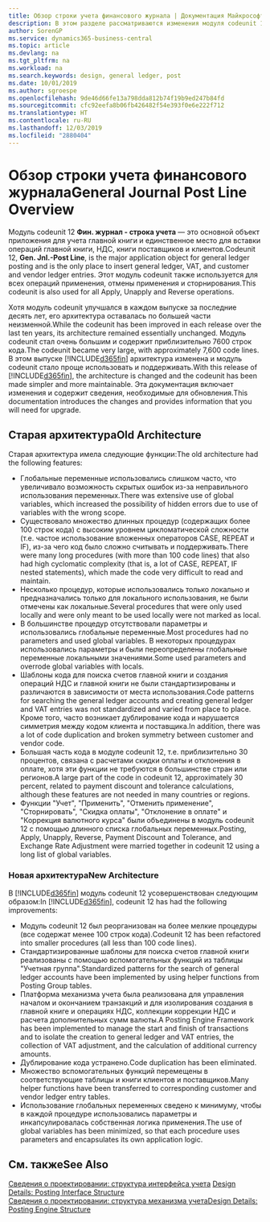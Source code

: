 ```yaml
---
title: Обзор строки учета финансового журнала | Документация Майкрософт
description: В этом разделе рассматриваются изменения модуля codeunit 12 **Фин. журнал - строка учета** — это основной объект приложения для учета главной книги и единственное место для вставки операций главной книги, НДС, книги поставщиков и клиентов.
author: SorenGP
ms.service: dynamics365-business-central
ms.topic: article
ms.devlang: na
ms.tgt_pltfrm: na
ms.workload: na
ms.search.keywords: design, general ledger, post
ms.date: 10/01/2019
ms.author: sgroespe
ms.openlocfilehash: 9de46d66fe13a798dda812b74f19b9ed247b84fd
ms.sourcegitcommit: cfc92eefa8b06fb426482f54e393f0e6e222f712
ms.translationtype: HT
ms.contentlocale: ru-RU
ms.lasthandoff: 12/03/2019
ms.locfileid: "2880404"
---
```

# <a name="general-journal-post-line-overview"></a><span data-ttu-id="7dd91-103">Обзор строки учета финансового журнала</span><span class="sxs-lookup"><span data-stu-id="7dd91-103">General Journal Post Line Overview</span></span>
<span data-ttu-id="7dd91-104">Модуль codeunit 12 **Фин. журнал - строка учета** — это основной объект приложения для учета главной книги и единственное место для вставки операций главной книги, НДС, книги поставщиков и клиентов.</span><span class="sxs-lookup"><span data-stu-id="7dd91-104">Codeunit 12, **Gen. Jnl.-Post Line**, is the major application object for general ledger posting and is the only place to insert general ledger, VAT, and customer and vendor ledger entries.</span></span> <span data-ttu-id="7dd91-105">Этот модуль codeunit также используется для всех операций применения, отмены применения и сторнирования.</span><span class="sxs-lookup"><span data-stu-id="7dd91-105">This codeunit is also used for all Apply, Unapply and Reverse operations.</span></span>  
  
<span data-ttu-id="7dd91-106">Хотя модуль codeunit улучшался в каждом выпуске за последние десять лет, его архитектура оставалась по большей части неизменной.</span><span class="sxs-lookup"><span data-stu-id="7dd91-106">While the codeunit has been improved in each release over the last ten years, its architecture remained essentially unchanged.</span></span> <span data-ttu-id="7dd91-107">Модуль codeunit стал очень большим и содержит приблизительно 7600 строк кода.</span><span class="sxs-lookup"><span data-stu-id="7dd91-107">The codeunit became very large, with approximately 7,600 code lines.</span></span> <span data-ttu-id="7dd91-108">В этом выпуске [!INCLUDE[d365fin](includes/d365fin_md.md)] архитектура изменена и модуль codeunit стало проще использовать и поддерживать.</span><span class="sxs-lookup"><span data-stu-id="7dd91-108">With this release of [!INCLUDE[d365fin](includes/d365fin_md.md)], the architecture is changed and the codeunit has been made simpler and more maintainable.</span></span> <span data-ttu-id="7dd91-109">Эта документация включает изменения и содержит сведения, необходимые для обновления.</span><span class="sxs-lookup"><span data-stu-id="7dd91-109">This documentation introduces the changes and provides information that you will need for upgrade.</span></span>  
  
## <a name="old-architecture"></a><span data-ttu-id="7dd91-110">Старая архитектура</span><span class="sxs-lookup"><span data-stu-id="7dd91-110">Old Architecture</span></span>  
<span data-ttu-id="7dd91-111">Старая архитектура имела следующие функции:</span><span class="sxs-lookup"><span data-stu-id="7dd91-111">The old architecture had the following features:</span></span>  
  
* <span data-ttu-id="7dd91-112">Глобальные переменные использовались слишком часто, что увеличивало возможность скрытых ошибок из-за неправильного использования переменных.</span><span class="sxs-lookup"><span data-stu-id="7dd91-112">There was extensive use of global variables, which increased the possibility of hidden errors due to use of variables with the wrong scope.</span></span>  
* <span data-ttu-id="7dd91-113">Существовало множество длинных процедур (содержащих более 100 строк кода) с высоким уровнем цикломатической сложности (т.е. частое использование вложенных операторов CASE, REPEAT и IF), из-за чего код было сложно считывать и поддерживать.</span><span class="sxs-lookup"><span data-stu-id="7dd91-113">There were many long procedures (with more than 100 code lines) that also had high cyclomatic complexity (that is, a lot of CASE, REPEAT, IF nested statements), which made the code very difficult to read and maintain.</span></span>  
* <span data-ttu-id="7dd91-114">Несколько процедур, которые использовались только локально и предназначались только для локального использования, не были отмечены как локальные.</span><span class="sxs-lookup"><span data-stu-id="7dd91-114">Several procedures that were only used locally and were only meant to be used locally were not marked as local.</span></span>  
* <span data-ttu-id="7dd91-115">В большинстве процедур отсутствовали параметры и использовались глобальные переменные.</span><span class="sxs-lookup"><span data-stu-id="7dd91-115">Most procedures had no parameters and used global variables.</span></span> <span data-ttu-id="7dd91-116">В некоторых процедурах использовались параметры и были переопределены глобальные переменные локальными значениями.</span><span class="sxs-lookup"><span data-stu-id="7dd91-116">Some used parameters and overrode global variables with locals.</span></span>  
* <span data-ttu-id="7dd91-117">Шаблоны кода для поиска счетов главной книги и создания операций НДС и главной книги не были стандартизированы и различаются в зависимости от места использования.</span><span class="sxs-lookup"><span data-stu-id="7dd91-117">Code patterns for searching the general ledger accounts and creating general ledger and VAT entries was not standardized and varied from place to place.</span></span> <span data-ttu-id="7dd91-118">Кроме того, часто возникает дублирование кода и нарушается симметрия между кодом клиента и поставщика.</span><span class="sxs-lookup"><span data-stu-id="7dd91-118">In addition, there was a lot of code duplication and broken symmetry between customer and vendor code.</span></span>  
* <span data-ttu-id="7dd91-119">Большая часть кода в модуле codeunit 12, т.е. приблизительно 30 процентов, связана с расчетами скидки оплаты и отклонения в оплате, хотя эти функции не требуются в большинстве стран или регионов.</span><span class="sxs-lookup"><span data-stu-id="7dd91-119">A large part of the code in codeunit 12, approximately 30 percent, related to payment discount and tolerance calculations, although these features are not needed in many countries or regions.</span></span>  
* <span data-ttu-id="7dd91-120">Функции "Учет", "Применить", "Отменить применение", "Сторнировать", "Скидка оплаты", "Отклонение в оплате" и "Коррекция валютного курса" были объединены в модуль codeunit 12 с помощью длинного списка глобальных переменных.</span><span class="sxs-lookup"><span data-stu-id="7dd91-120">Posting, Apply, Unapply, Reverse, Payment Discount and Tolerance, and Exchange Rate Adjustment were married together in codeunit 12 using a long list of global variables.</span></span>  
  
### <a name="new-architecture"></a><span data-ttu-id="7dd91-121">Новая архитектура</span><span class="sxs-lookup"><span data-stu-id="7dd91-121">New Architecture</span></span>  
<span data-ttu-id="7dd91-122">В [!INCLUDE[d365fin](includes/d365fin_md.md)] модуль codeunit 12 усовершенствован следующим образом:</span><span class="sxs-lookup"><span data-stu-id="7dd91-122">In [!INCLUDE[d365fin](includes/d365fin_md.md)], codeunit 12 has had the following improvements:</span></span>  
  
* <span data-ttu-id="7dd91-123">Модуль codeunit 12 был реорганизован на более мелкие процедуры (все содержат менее 100 строк кода).</span><span class="sxs-lookup"><span data-stu-id="7dd91-123">Codeunit 12 has been refactored into smaller procedures (all less than 100 code lines).</span></span>  
* <span data-ttu-id="7dd91-124">Стандартизированные шаблоны для поиска счетов главной книги реализованы с помощью вспомогательных функций из таблицы "Учетная группа".</span><span class="sxs-lookup"><span data-stu-id="7dd91-124">Standardized patterns for the search of general ledger accounts have been implemented by using helper functions from Posting Group tables.</span></span>  
* <span data-ttu-id="7dd91-125">Платформа механизма учета была реализована для управления началом и окончанием транзакций и для изолирования создания в главной книге и операциях НДС, коллекции коррекции НДС и расчета дополнительных сумм валюты.</span><span class="sxs-lookup"><span data-stu-id="7dd91-125">A Posting Engine Framework has been implemented to manage the start and finish of transactions and to isolate the creation to general ledger and VAT entries, the collection of VAT adjustment, and the calculation of additional currency amounts.</span></span>  
* <span data-ttu-id="7dd91-126">Дублирование кода устранено.</span><span class="sxs-lookup"><span data-stu-id="7dd91-126">Code duplication has been eliminated.</span></span>  
* <span data-ttu-id="7dd91-127">Множество вспомогательных функций перемещены в соответствующие таблицы и книги клиентов и поставщиков.</span><span class="sxs-lookup"><span data-stu-id="7dd91-127">Many helper functions have been transferred to corresponding customer and vendor ledger entry tables.</span></span>  
* <span data-ttu-id="7dd91-128">Использование глобальных переменных сведено к минимуму, чтобы в каждой процедуре использовались параметры и инкапсулировалась собственная логика применения.</span><span class="sxs-lookup"><span data-stu-id="7dd91-128">The use of global variables has been minimized, so that each procedure uses parameters and encapsulates its own application logic.</span></span>  
  
## <a name="see-also"></a><span data-ttu-id="7dd91-129">См. также</span><span class="sxs-lookup"><span data-stu-id="7dd91-129">See Also</span></span>  
<span data-ttu-id="7dd91-130">[Сведения о проектировании: структура интерфейса учета](design-details-posting-interface-structure.md) </span><span class="sxs-lookup"><span data-stu-id="7dd91-130">[Design Details: Posting Interface Structure](design-details-posting-interface-structure.md) </span></span>  
[<span data-ttu-id="7dd91-131">Сведения о проектировании: структура механизма учета</span><span class="sxs-lookup"><span data-stu-id="7dd91-131">Design Details: Posting Engine Structure</span></span>](design-details-posting-engine-structure.md)
